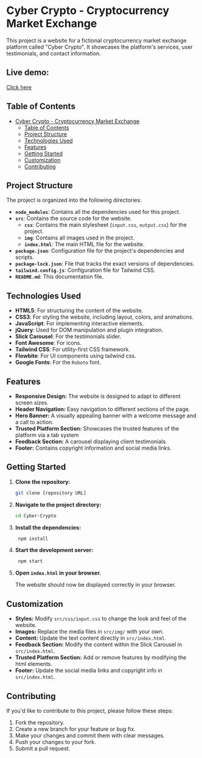 # Cyber Crypto - Cryptocurrency Market Exchange

This project is a website for a fictional cryptocurrency market exchange platform called "Cyber Crypto". It showcases the platform's services, user testimonials, and contact information.

## Live demo:
[Click here](https://cyber-crypto-two.vercel.app/)

## Table of Contents

- [Cyber Crypto - Cryptocurrency Market Exchange](#cyber-crypto---cryptocurrency-market-exchange)
  - [Table of Contents](#table-of-contents)
  - [Project Structure](#project-structure)
  - [Technologies Used](#technologies-used)
  - [Features](#features)
  - [Getting Started](#getting-started)
  - [Customization](#customization)
  - [Contributing](#contributing)

## Project Structure

The project is organized into the following directories:

- **`node_modules`**: Contains all the dependencies used for this project.
- **`src`**: Contains the source code for the website.
  -  **`css`**: Contains the main stylesheet (`input.css`, `output.css`) for the project.
  -  **`img`**: Contains all images used in the project.
  -  **`index.html`**: The main HTML file for the website.
- **`package.json`**: Configuration file for the project's dependencies and scripts.
- **`package-lock.json`**: File that tracks the exact versions of dependencies.
- **`tailwind.config.js`**: Configuration file for Tailwind CSS.
- **`README.md`**: This documentation file.

## Technologies Used

-   **HTML5**: For structuring the content of the website.
-   **CSS3**: For styling the website, including layout, colors, and animations.
-   **JavaScript**: For implementing interactive elements.
-   **jQuery**: Used for DOM manipulation and plugin integration.
-   **Slick Carousel**: For the testimonials slider.
-   **Font Awesome**: For icons.
-   **Tailwind CSS**: For utility-first CSS framework.
-   **Flowbite**: For UI components using tailwind css.
-   **Google Fonts**: For the `Roboto` font.

## Features

-   **Responsive Design:** The website is designed to adapt to different screen sizes.
-   **Header Navigation:** Easy navigation to different sections of the page.
-   **Hero Banner:** A visually appealing banner with a welcome message and a call to action.
-   **Trusted Platform Section:** Showcases the trusted features of the platform via a tab system
-   **Feedback Section:** A carousel displaying client testimonials.
-   **Footer:** Contains copyright information and social media links.

## Getting Started

1.  **Clone the repository:**

    ```bash
    git clone [repository URL]
    ```

2.  **Navigate to the project directory:**

    ```bash
    cd Cyber-Crypto
    ```

3.  **Install the dependencies:**
     ```bash
      npm install
      ```
4.  **Start the development server:**
    ```bash
     npm start
    ```

5.  **Open `index.html` in your browser.**

    The website should now be displayed correctly in your browser.

## Customization

-   **Styles:** Modify `src/css/input.css` to change the look and feel of the website.
-   **Images:** Replace the media files in `src/img/` with your own.
-   **Content:** Update the text content directly in `src/index.html`.
-   **Feedback Section:** Modify the content within the Slick Carousel in `src/index.html`.
-   **Trusted Platform Section:** Add or remove features by modifying the html elements.
-   **Footer:** Update the social media links and copyright info in `src/index.html`.

## Contributing

If you'd like to contribute to this project, please follow these steps:

1.  Fork the repository.
2.  Create a new branch for your feature or bug fix.
3.  Make your changes and commit them with clear messages.
4.  Push your changes to your fork.
5.  Submit a pull request.
